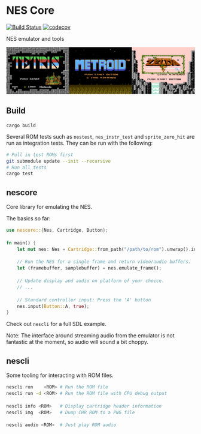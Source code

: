 # NES Core

[![Build Status](https://github.com/nnarain/nes/workflows/Build/badge.svg)](https://github.com/nnarain/nes/actions)
[![codecov](https://codecov.io/gh/nnarain/nes/branch/develop/graph/badge.svg)](https://codecov.io/gh/nnarain/nes)

NES emulator and tools

![Image not found](docs/images/banner.png)

Build
-----

```
cargo build
```

Several ROM tests such as `nestest`, `nes_instr_test` and `sprite_zero_hit` are run as integration tests. They can be run with the following:

```bash
# Pull in test ROMs first
git submodule update --init --recursive
# Run all tests
cargo test
```

nescore
-------

Core library for emulating the NES.

The basics so far:

```rust
use nescore::{Nes, Cartridge, Button};

fn main() {
    let mut nes: Nes = Cartridge::from_path("/path/to/rom").unwrap().into();

    // Run the NES for a single frame and return video/audio buffers.
    let (framebuffer, samplebuffer) = nes.emulate_frame();

    // Update display and audio on platform of your choice.
    // ...

    // Standard controller input: Press the 'A' button
    nes.input(Button::A, true);
}
```

Check out `nescli` for a full SDL example.

Note: The interface around streaming audio from the emulator is not fantastic at the moment, so audio will sound a bit choppy.

nescli
------

Some tooling for interacting with ROM files.

```bash
nescli run    <ROM> # Run the ROM file
nescli run -d <ROM> # Run the ROM file with CPU debug output

nescli info <ROM>   # Display cartridge header information
nescli img  <ROM>   # Dump CHR ROM to a PNG file

nescli audio <ROM>  # Just play ROM audio
```
